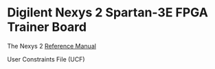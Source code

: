 # Digilent Nexys 2 Spartan-3E FPGA Trainer Board

The Nexys 2 [Reference Manual](https://reference.digilentinc.com/reference/programmable-logic/nexys-2/reference-manual)

User Constraints File (UCF)
